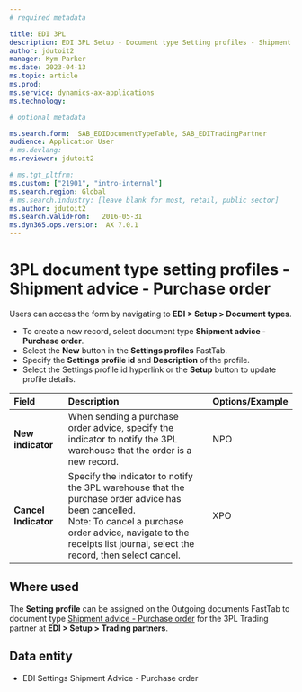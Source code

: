 ```yaml
---
# required metadata

title: EDI 3PL
description: EDI 3PL Setup - Document type Setting profiles - Shipment advice - Purchase order
author: jdutoit2
manager: Kym Parker
ms.date: 2023-04-13
ms.topic: article
ms.prod: 
ms.service: dynamics-ax-applications
ms.technology: 

# optional metadata

ms.search.form:  SAB_EDIDocumentTypeTable, SAB_EDITradingPartner
audience: Application User
# ms.devlang: 
ms.reviewer: jdutoit2

# ms.tgt_pltfrm: 
ms.custom: ["21901", "intro-internal"]
ms.search.region: Global
# ms.search.industry: [leave blank for most, retail, public sector]
ms.author: jdutoit2
ms.search.validFrom:   2016-05-31
ms.dyn365.ops.version:  AX 7.0.1
---
```


# 3PL document type setting profiles - Shipment advice - Purchase order

Users can access the form by navigating to **EDI > Setup > Document types**.

- To create a new record, select document type **Shipment advice - Purchase order**.
- Select the **New** button in the **Settings profiles** FastTab.
- Specify the **Settings profile id** and **Description** of the profile.
- Select the Settings profile id hyperlink or the **Setup** button to update profile details.

**Field**             |	**Description**	                          | **Options/Example**
:-------              |:-------                                   |:----------
**New indicator**     |	When sending a purchase order advice, specify the indicator to notify the 3PL warehouse that the order is a new record.	| NPO
**Cancel Indicator**  |	Specify the indicator to notify the 3PL warehouse that the purchase order advice has been cancelled. <br> Note: To cancel a purchase order advice, navigate to the receipts list journal, select the record, then select cancel.	| XPO

## Where used
The **Setting profile** can be assigned on the Outgoing documents FastTab to document type [Shipment advice - Purchase order](../../DOCUMENTS/Shipment-advice-Purchase-order.md) for the 3PL Trading partner at **EDI > Setup > Trading partners**.

## Data entity
- EDI Settings Shipment Advice - Purchase order
